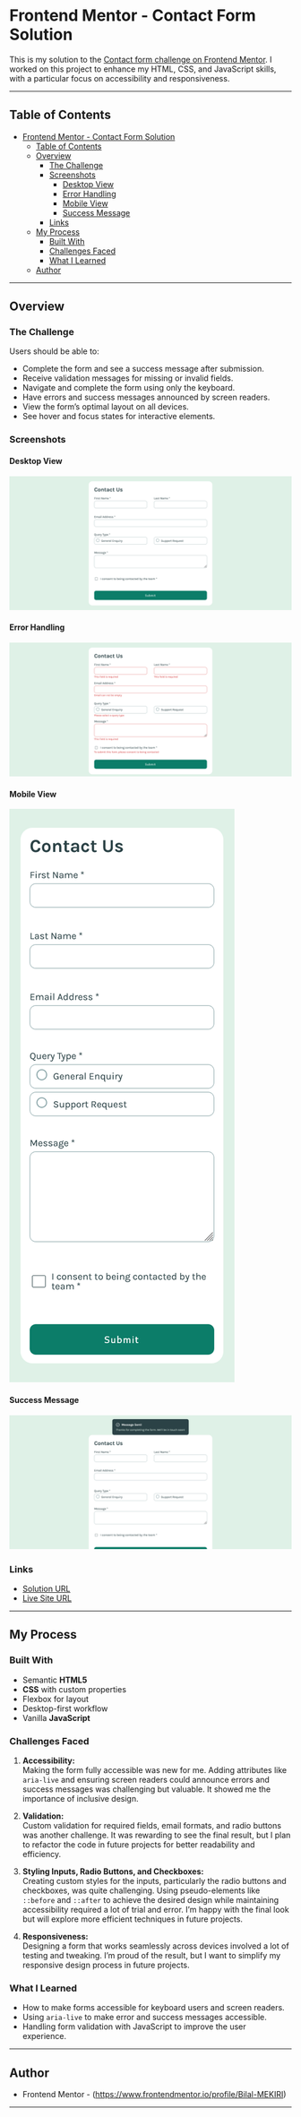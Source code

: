 # Frontend Mentor - Contact Form Solution

This is my solution to the [Contact form challenge on Frontend Mentor](https://www.frontendmentor.io/challenges/contact-form--G-hYlqKJj). I worked on this project to enhance my HTML, CSS, and JavaScript skills, with a particular focus on accessibility and responsiveness.

---

## Table of Contents

- [Frontend Mentor - Contact Form Solution](#frontend-mentor---contact-form-solution)
  - [Table of Contents](#table-of-contents)
  - [Overview](#overview)
    - [The Challenge](#the-challenge)
    - [Screenshots](#screenshots)
      - [Desktop View](#desktop-view)
      - [Error Handling](#error-handling)
      - [Mobile View](#mobile-view)
      - [Success Message](#success-message)
    - [Links](#links)
  - [My Process](#my-process)
    - [Built With](#built-with)
    - [Challenges Faced](#challenges-faced)
    - [What I Learned](#what-i-learned)
  - [Author](#author)

---

## Overview

### The Challenge

Users should be able to:

- Complete the form and see a success message after submission.
- Receive validation messages for missing or invalid fields.
- Navigate and complete the form using only the keyboard.
- Have errors and success messages announced by screen readers.
- View the form’s optimal layout on all devices.
- See hover and focus states for interactive elements.

### Screenshots

#### Desktop View
![Desktop View](./assets/screenshots/desktop.png)

#### Error Handling
![Error Messages](./assets/screenshots/errors.png)

#### Mobile View
![Mobile View](./assets/screenshots/mobile.png)

#### Success Message
![Success Message](./assets/screenshots/success.png)


### Links

- [Solution URL](https://github.com/your-repo-url)
- [Live Site URL](https://your-live-site-url.netlify.app)

---

## My Process

### Built With

- Semantic **HTML5**
- **CSS** with custom properties
- Flexbox for layout
- Desktop-first workflow
- Vanilla **JavaScript**

### Challenges Faced

1. **Accessibility:**  
   Making the form fully accessible was new for me. Adding attributes like `aria-live` and ensuring screen readers could announce errors and success messages was challenging but valuable. It showed me the importance of inclusive design.
   
2. **Validation:**  
   Custom validation for required fields, email formats, and radio buttons was another challenge. It was rewarding to see the final result, but I plan to refactor the code in future projects for better readability and efficiency.
   
3. **Styling Inputs, Radio Buttons, and Checkboxes:**  
   Creating custom styles for the inputs, particularly the radio buttons and checkboxes, was quite challenging. Using pseudo-elements like `::before` and `::after` to achieve the desired design while maintaining accessibility required a lot of trial and error. I’m happy with the final look but will explore more efficient techniques in future projects.

4. **Responsiveness:**  
   Designing a form that works seamlessly across devices involved a lot of testing and tweaking. I’m proud of the result, but I want to simplify my responsive design process in future projects.

### What I Learned

- How to make forms accessible for keyboard users and screen readers.
- Using `aria-live` to make error and success messages accessible.
- Handling form validation with JavaScript to improve the user experience.

---

## Author

- Frontend Mentor - (https://www.frontendmentor.io/profile/Bilal-MEKIRI)

---

